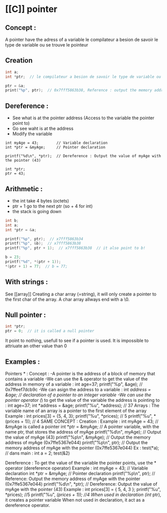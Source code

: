 # [[C]] pointer

## Concept :
A pointer have the adress of a variable
le compilateur a besion de savoir le type de variable ou se trouve le pointeur

## Creation
```C
int a;
int *ptr;  // le compilateur a besion de savoir le type de variable ou se trouve le pointeur

ptr = &a;
print("%p", ptr);  // 0x7fff5863b38, Reference : output the memory address
```

## Dereference :
- See what is at the pointer address (Access to the variable the pointer point to)
- Go see waht is at the address
- Modify the variable 
```C:ex
int myAge = 43;        // Variable declaration
int *ptr = &myAge;     // Pointer declaration

printf("%d\n", *ptr);  // Dereference : Output the value of myAge with the pointer (43)
```
```C:ex
int *ptr;
ptr = 43;
```

## Arithmetic :
- the int take 4 bytes (octets) 
- ptr + 1 go to the next ptr (so + 4 for int)
- the stack is going down
```C
int b;
int a;
int *ptr = &a;

printf("%p", ptr);  // x7fff5863b34
printf("%p", &b);  // x7fff5863b38
printf("%p", ptr + 1);  // x7fff5863b38  // it also point to b!

b = 23;
printf("%d", *(ptr + 1));
*(ptr + 1) = 77;  // b = 77;
```

## With strings :
See [[array]]
Creating a char array (=string), it will only create a pointer to the first char of the array. A char array allways end with a \\0.

## Null pointer :
```C
int *ptr;
ptr = 0;  // it is called a null pointer
```
It point to nothing, usefull to see if a pointer is used.
It is impossible to attriuate an other value than 0



## Examples :



Pointers * :
		Concept :
			-A pointer is the address of a block of memory that contains a variable
			-We can use the & operator to get the value of the address in memory of a variable : 
				int age=37; printf("%p", &age);  // 0x7ffeef7dcb9c
			-We can asign the address to a variable : 
				int *address = &age;  // declaration of a pointer to an integer variable
			-We can use the pointer operator (*) to get the value of the variable the address is pointing to : 
				int age=37;
				int *address = &age;
				printf("%u", *address);  // 37 
		Arrays :
			The variable name of an array is a pointer to the first element of the array
			Example :
				int prices[3] = {5, 4, 3}; 
				printf("%u", *prices);  // 5
				printf("%u", *(prices + 1));  // 4
		SAME CONCEPT :
		Creation : 
			Example :
				int myAge = 43;          // &myAge is called a pointer 
				int *ptr = &myAge;       // A pointer variable, with the name ptr, that stores the address of myAge
				printf("%d\n", myAge);   // Output the value of myAge (43)
				printf("%p\n", &myAge);  // Output the memory address of myAge (0x7ffe5367e044)
				printf("%p\n", ptr);     // Output the memory address of myAge with the pointer (0x7ffe5367e044)
			Ex :
				test(*a);	
				// dans main :
				int a = 2;
				test(&2)
			
			

Dereference : 
			To get the value of the variable the pointer points, use the * operator (dereference operator)
			Example : 
				int myAge = 43;        // Variable declaration
				int *ptr = &myAge;     // Pointer declaration
				printf("%p\n", ptr);   // Reference: Output the memory address of myAge with the pointer (0x7ffe5367e044)
				printf("%d\n", *ptr);  // Dereference: Output the value of myAge with the pointer (43)
			Example : 
				int prices[3] = { 5, 4, 3 };
				printf("%u", *prices);  //5
				printf("%u", *(prices + 1));  //4
		When used in declaration (int* ptr), it creates a pointer variable
		When not used in declaration, it act as a dereference operator.
